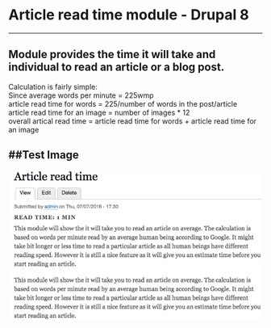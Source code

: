 # Article read time module - Drupal 8
***
Module provides the time it will take and individual to read an article or a blog post.
---

Calculation is fairly simple: <br>
Since average words per minute = 225wmp<br>
article read time for words = 225/number of words in the post/article<br>
article read time for an image = number of images * 12<br>
overall artical read time = article read time for words + article read time for an image<br>

##Test Image
---

![alt text](https://github.com/dnaport22/article-read-time-drupal8/blob/master/test.png "Article read time test")
